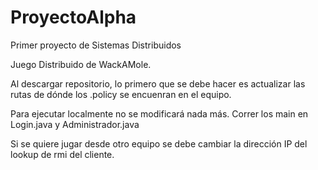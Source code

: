 # ProyectoAlpha
Primer proyecto de Sistemas Distribuidos

Juego Distribuido de WackAMole.

Al descargar repositorio, lo primero que se debe hacer es actualizar las rutas de dónde los .policy
se encuenran en el equipo. 

Para ejecutar localmente no se modificará nada más. Correr los main en Login.java y Administrador.java

Si se quiere jugar desde otro equipo se debe cambiar la dirección IP del lookup de rmi del cliente.
